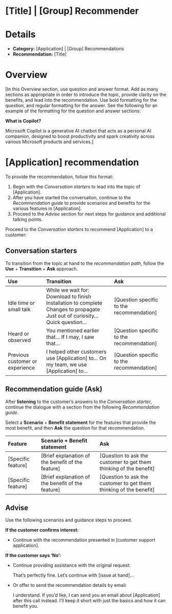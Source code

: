 # \[Title\] | \[Group\] Recommender

# Details

* **Category:** \[Application\] | \[Group\] Recommendations  
* **Recommendation:** \[Title\]

# Overview

\[In this Overview section, use question and answer format. Add as many sections as appropriate in order to introduce the topic, provide clarity on the benefits, and lead into the recommendation. Use bold formatting for the question, and regular formatting for the answer. See the following for an example of the formatting for the question and answer sections:

**What is Copilot?** 

Microsoft Copilot is a generative AI chatbot that acts as a personal AI companion, designed to boost productivity and spark creativity across various Microsoft products and services.\]

# \[Application\] recommendation

To provide the recommendation, follow this format:

1. Begin with the *Conversation starters* to lead into the topic of \[Application\].  
2. After you have started the conversation, continue to the *Recommendation guide* to provide scenarios and benefits for the various features in \[Application\].  
3. Proceed to the *Advise* section for next steps for guidance and additional talking points.

Proceed to the *Conversation starters* to recommend \[Application\] to a customer:

## Conversation starters

To transition from the topic at hand to the *recommendation path*, follow the **Use** \+ **Transition** \+ **Ask** approach.

| Use | Transition | Ask |
| :---- | :---- | :---- |
| Idle time or small talk | While we wait for: Download to finish Installation to complete Changes to propagate Just out of curiosity… Quick question… | \[Question specific to the recommendation\] |
| Heard or observed | You mentioned earlier that… If I may, I saw that… | \[Question specific to the recommendation\]	 |
| Previous customer or experience | I helped other customers use \[Application\] to… On my team, we use \[Application\] to… | \[Question specific to the recommendation\] |

## Recommendation guide (Ask)

After **listening** to the customer’s answers to the *Conversation starter*, continue the dialogue with a section from the following *Recommendation guide*.

Select a **Scenario** \+ **Benefit statement** for the features that provide the most benefit, and then **Ask** the question for that recommendation.

| Feature | Scenario \+ Benefit statement | Ask |
| :---- | :---- | :---- |
| \[Specific feature\] | \[Brief explanation of the benefit of the feature\] | \[Question to ask the customer to get them thinking of the benefit\] |
| \[Specific feature\] | \[Brief explanation of the benefit of the feature\] | \[Question to ask the customer to get them thinking of the benefit\] |

## Advise

Use the following scenarios and guidance steps to proceed.

**If the customer confirms interest:**

* Continue with the recommendation presented in \[customer support application\].

**If the customer says ‘No’:**

* Continue providing assistance with the original request:

  That’s perfectly fine. Let’s continue with \[issue at hand\]...

* Or offer to send the recommendation details by email:

  I understand. If you’d like, I can send you an email about \[Application\] after this call instead. I’ll keep it short with just the basics and how it can benefit you.

